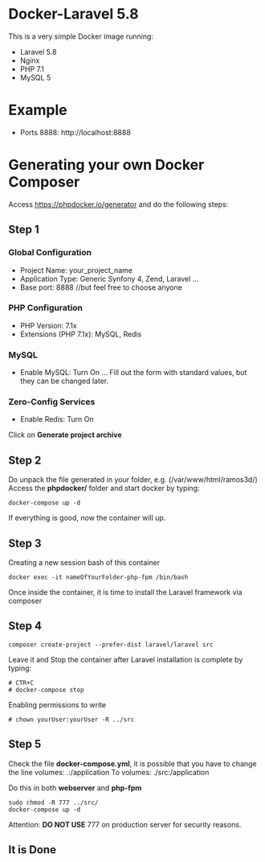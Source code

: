 # Docker-Laravel 5.8
This is a very simple Docker image running:
* Laravel 5.8
* Nginx
* PHP 7.1
* MySQL 5

# Example

- Ports 8888: http://localhost:8888

# Generating your own Docker Composer
Access https://phpdocker.io/generator and do the following steps:

## Step 1
### Global Configuration 
- Project Name: your_project_name
- Application Type: Generic Synfony 4, Zend, Laravel ...
- Base port: 8888 //but feel free to choose anyone

### PHP Configuration
- PHP Version: 7.1x
- Extensions (PHP 7.1x): MySQL, Redis

### MySQL
- Enable MySQL: Turn On
... Fill out the form with standard values, but they can be changed later.

### Zero-Config Services
- Enable Redis: Turn On

Click on **Generate project archive**

## Step 2

Do unpack the file generated in your folder, e.g. (/var/www/html/ramos3d/)
Access the **phpdocker/** folder and start docker by typing:

```console 
docker-compose up -d
```
If everything is good, now the container will up.

## Step 3
Creating a new session bash of this container

```console
docker exec -it nameOfYourFolder-php-fpm /bin/bash

```
Once inside the container, it is time to install the Laravel framework via composer

## Step 4
```console
composer create-project --prefer-dist laravel/laravel src
```
Leave it and Stop the container after Laravel installation is complete by typing:
```console
# CTR+C
# docker-compose stop
```

Enabling permissions to write

```console
# chown yourUser:yourUser -R ../src

```
## Step 5

Check the file **docker-compose.yml**, it is possible that you have to change the line 
volumes: 
  .:/application 
To
volumes:
 ./src:/application
 
 Do this in both **webserver** and **php-fpm**
 
 ```console
 sudo chmod -R 777 ../src/
 docker-compose up -d
 ```
 Attention: **DO NOT USE** 777 on production server for security reasons. 
 ## It is Done
 
